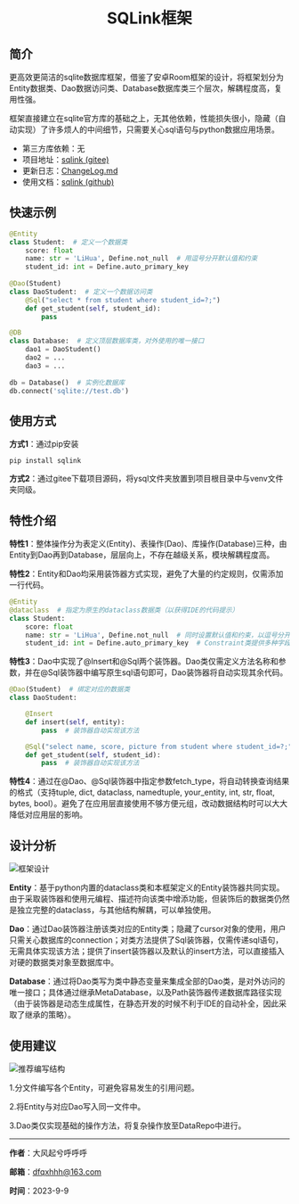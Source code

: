 <h1 align='center'> SQLink框架 </h1>

## 简介

更高效更简洁的sqlite数据库框架，借鉴了安卓Room框架的设计，将框架划分为Entity数据类、Dao数据访问类、Database数据库类三个层次，解耦程度高，复用性强。

框架直接建立在sqlite官方库的基础之上，无其他依赖，性能损失很小，隐藏（自动实现）了许多烦人的中间细节，只需要关心sql语句与python数据应用场景。

- 第三方库依赖：无
- 项目地址：[sqlink (gitee)](https://gitee.com/darlingxyz/sqlink)
- 更新日志：[ChangeLog.md](https://gitee.com/darlingxyz/sqlink/blob/master/ChangeLog.md)
- 使用文档：[sqlink (github)](https://darlingxyz.github.io/sqlink/#/)

## 快速示例

```python
@Entity
class Student:  # 定义一个数据类
    score: float
    name: str = 'LiHua', Define.not_null  # 用逗号分开默认值和约束
    student_id: int = Define.auto_primary_key 
    
@Dao(Student)
class DaoStudent:  # 定义一个数据访问类
    @Sql("select * from student where student_id=?;")
    def get_student(self, student_id):
        pass

@DB
class Database:  # 定义顶层数据库类，对外使用的唯一接口
    dao1 = DaoStudent()
    dao2 = ...
    dao3 = ...
    
db = Database()  # 实例化数据库
db.connect('sqlite://test.db')
```

## 使用方式

**方式1**：通过pip安装

```
pip install sqlink
```

**方式2**：通过gitee下载项目源码，将ysql文件夹放置到项目根目录中与venv文件夹同级。

## 特性介绍

**特性1**：整体操作分为表定义(Entity)、表操作(Dao)、库操作(Database)三种，由Entity到Dao再到Database，层层向上，不存在越级关系，模块解耦程度高。

**特性2**：Entity和Dao均采用装饰器方式实现，避免了大量的约定规则，仅需添加一行代码。

```python
@Entity
@dataclass  # 指定为原生的dataclass数据类（以获得IDE的代码提示）
class Student:
    score: float
    name: str = 'LiHua', Define.not_null  # 同时设置默认值和约束，以逗号分开即可
    student_id: int = Define.auto_primary_key  # Constraint类提供多种字段约束
```

**特性3**：Dao中实现了@Insert和@Sql两个装饰器。Dao类仅需定义方法名称和参数，并在@Sql装饰器中编写原生sql语句即可，Dao装饰器将自动实现其余代码。

```python
@Dao(Student)  # 绑定对应的数据类
class DaoStudent:

    @Insert
    def insert(self, entity):
        pass  # 装饰器自动实现该方法

    @Sql("select name, score, picture from student where student_id=?;")
    def get_student(self, student_id):
        pass  # 装饰器自动实现该方法
```

**特性4**：通过在@Dao、@Sql装饰器中指定参数fetch_type，将自动转换查询结果的格式（支持tuple, dict, dataclass, namedtuple, your_entity, int, str, float, bytes, bool）。避免了在应用层直接使用不够方便元组，改动数据结构时可以大大降低对应用层的影响。

## 设计分析

![框架设计](asset/design.svg)

**Entity**：基于python内置的dataclass类和本框架定义的Entity装饰器共同实现。由于采取装饰器和使用元编程、描述符向该类中增添功能，但装饰后的数据类仍然是独立完整的dataclass，与其他结构解耦，可以单独使用。

**Dao**：通过Dao装饰器注册该类对应的Entity类；隐藏了cursor对象的使用，用户只需关心数据库的connection；对类方法提供了Sql装饰器，仅需传递sql语句，无需具体实现该方法；提供了insert装饰器以及默认的insert方法，可以直接插入对硬的数据类对象至数据库中。

**Database**：通过将Dao类写为类中静态变量来集成全部的Dao类，是对外访问的唯一接口；具体通过继承MetaDatabase，以及Path装饰器传递数据库路径实现（由于装饰器是动态生成属性，在静态开发的时候不利于IDE的自动补全，因此采取了继承的策略）。

## 使用建议

![推荐编写结构](asset/advice.svg)

1.分文件编写各个Entity，可避免容易发生的引用问题。

2.将Entity与对应Dao写入同一文件中。

3.Dao类仅实现基础的操作方法，将复杂操作放至DataRepo中进行。

------


**作者**：大风起兮呼呼呼

**邮箱**：dfqxhhh@163.com

**时间**：2023-9-9
